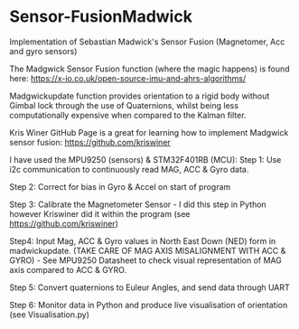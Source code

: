 # Sensor-FusionMadwick
Implementation of Sebastian Madwick's Sensor Fusion (Magnetomer, Acc and gyro sensors)

The Madgwick Sensor Fusion function (where the magic happens) is found here: https://x-io.co.uk/open-source-imu-and-ahrs-algorithms/ 


Madgwickupdate function provides orientation to a rigid body without Gimbal lock through the use of Quaternions, whilst being less computationally expensive when compared to the Kalman filter.

Kris Winer GitHub Page is a great for learning how to implement Madgwick sensor fusion: https://github.com/kriswiner

I have used the MPU9250 (sensors) & STM32F401RB (MCU):
 Step 1: Use i2c communication to continuously read  MAG, ACC & Gyro data.
 
 Step 2: Correct for bias in Gyro & Accel on start of program
 
 Step 3: Calibrate the Magnetometer Sensor - I did this step in Python  however Kriswiner did it within the program (see https://github.com/kriswiner)
 
 Step4: Input Mag, ACC & Gyro values in North East Down (NED) form in madwickupdate. (TAKE CARE OF MAG AXIS MISALIGNMENT WITH ACC & GYRO) - See MPU9250 Datasheet to check visual representation of MAG axis compared to ACC & GYRO.
 
 Step 5: Convert quaternions to Euleur Angles, and send data through UART
 
 Step 6: Monitor data in Python and produce live visualisation of orientation (see Visualisation.py)
